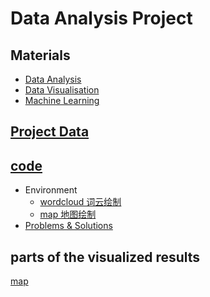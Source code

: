 # Data Analysis Project

## Materials
  - [Data Analysis](https://github.com/Lizhao-Liu/Dataanalysis_python/tree/main/materials/%E6%95%B0%E6%8D%AE%E5%88%86%E6%9E%90)
  - [Data Visualisation](https://github.com/Lizhao-Liu/Dataanalysis_python/tree/main/materials/%E6%95%B0%E6%8D%AE%E5%8F%AF%E8%A7%86%E5%8C%96)
  - [Machine Learning](https://github.com/Lizhao-Liu/Dataanalysis_python/tree/main/materials/%E6%9C%BA%E5%99%A8%E5%AD%A6%E4%B9%A0)

## [Project Data]()


## [code](https://github.com/Lizhao-Liu/Dataanalysis_python/tree/main/Code)
  - Environment
    - [wordcloud 词云绘制]()
    - [map 地图绘制]()
  - [Problems & Solutions]()
  
## parts of the visualized results
[map](file:///Users/liulizhao/Library/Containers/com.tencent.xinWeChat/Data/Library/Application%20Support/com.tencent.xinWeChat/2.0b4.0.9/60ddf2bd476e6236daf5a5b0252ce299/Message/MessageTemp/9e20f478899dc29eb19741386f9343c8/File/%E4%B8%AD%E5%9B%BD%E5%9C%B0%E5%9B%BE.html)
  

  
  
